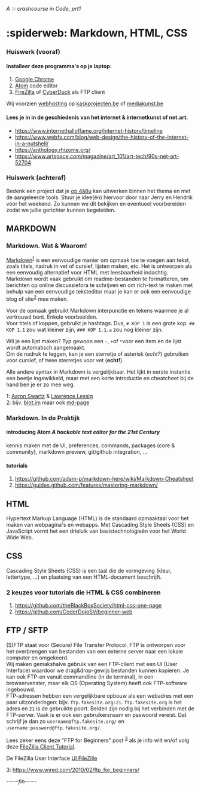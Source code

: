 *A :collision: crashcourse in Code, prt1*
# :spiderweb: Markdown, HTML, CSS
### Huiswerk (vooraf)
#### Installeer deze programma's op je laptop:
1. [Google Chrome](http://www.google.com/chrome)
2. [Atom](https://atom.io/) code editor
3. [FireZilla](https://filezilla-project.org/) of [CyberDuck](https://cyberduck.io/) als FTP client  

Wij voorzien [webhosting](https://nl.wikipedia.org/wiki/Webhosting) op [kaskprojecten.be](http://www.kaskprojecten.be/) of [mediakunst.be](https://mediakunst.be/)

#### Lees je in in de geschiedenis van het internet & internetkunst of net.art.
* https://www.internethalloffame.org/internet-history/timeline
* https://www.webfx.com/blog/web-design/the-history-of-the-internet-in-a-nutshell/
* https://anthology.rhizome.org/
* https://www.artspace.com/magazine/art_101/art-tech/90s-net-art-52704

### Huiswerk (achteraf)
Bedenk een project dat je [op 4à8u](http://fffff.at/speed-project/) kan uitwerken binnen het thema en met de aangeleerde tools.
Stuur je idee(ën) hiervoor door naar Jerry en Hendrik vóór het weekend. Zo kunnen we dit bekijken en eventueel voorbereiden zodat we jullie gerichter kunnen begeleiden.

## MARKDOWN

### Markdown. Wat & Waarom!
[Markdown](https://en.wikipedia.org/wiki/Markdown)<sup>[1](#myfootnote1)</sup> is een eenvoudige manier om opmaak toe te voegen aan tekst, zoals titels, nadruk in vet of cursief, lijsten maken, etc. Het is ontworpen als een eenvoudig alternatief voor HTML met leesbaarheid indachtig. Markdown wordt vaak gebruikt om readme-bestanden te formatteren, om berichten op online discussiefora te schrijven en om rich-text te maken met behulp van een eenvoudige teksteditor maar je kan er ook een eenvoudige blog of site<sup>[2](#myfootnote2)</sup> mee maken.

Voor de opmaak gebruikt Markdown interpunctie en tekens waarmee je al vertrouwd bent. Enkele voorbeelden.  
Voor titels of koppen, gebruikt je hashtags. Dus, `# KOP 1` is een grote kop. `## KOP 1.1` zou wat kleiner zijn, `### KOP 1.1.a` zou nog kleiner zijn.

Wil je een lijst maken? Typ gewoon een `-`, `+`of `*`voor een item en de lijst wordt automatisch aangemaakt.    
Om de nadruk te leggen, kan je een sterretje of asterisk (*echt?*) gebruiken voor cursief, of twee sterretjes voor vet (**echt!**).

Alle andere syntax in Markdown is vergelijkbaar. Het lijkt in eerste instantie een beetje ingewikkeld, maar met een korte introductie en cheatcheet bij de hand ben je er zo mee weg.

<a name="myfootnote1">1</a>: [Aaron Swartz](https://www.youtube.com/watch?v=2M0GQww1GoY) & [Lawrence Lessig](https://en.wikipedia.org/wiki/Lawrence_Lessig)    
<a name="myfootnote1">2</a>: bijv. [blot.im](https://blot.im/) maar ook [md-page
](https://github.com/oscarmorrison/md-page)


### Markdown. In de Praktijk
#### introducing Atom *A hackable text editor for the 21st Century*
kennis maken met de UI, preferences, commands, packages (core & community), markdown preview, git/github integration, ...

#### tutorials
1. https://github.com/adam-p/markdown-here/wiki/Markdown-Cheatsheet
2. https://guides.github.com/features/mastering-markdown/  

## HTML
Hypertext Markup Language (HTML) is de standaard opmaaktaal voor het maken van webpagina's en webapps. Met Cascading Style Sheets (CSS) en JavaScript vormt het een drieluik van basistechnologieën voor het World Wide Web.

## CSS
Cascading Style Sheets (CSS) is een taal die de vormgeving (kleur, lettertype, ...) en plaatsing van een HTML-document beschrijft. 

### 2 keuzes voor tutorials die HTML & CSS combineren
1. https://github.com/theBlackBoxSociety/html-css-one-page
2. https://github.com/CoderDojoSV/beginner-web

## FTP / SFTP
(S)FTP staat voor (Secure) File Transfer Protocol. FTP is ontworpen voor het overbrengen van bestanden van een externe server naar een lokale computer en omgekeerd.    
Wij maken gemakshalve gebruik van een FTP-client met een UI (User Interface) waardoor we drag&drop-gewijs bestanden kunnen kopieren. Je kan ook FTP-en vanuit commandline (in de terminal), in een browservenster, maar elk OS (Operating System) heeft ook FTP-software ingebouwd.     
FTP-adressen hebben een vergelijkbare opbouw als een webadres met een paar uitzonderingen: bijv. `ftp.fakesite.org:21`. `ftp.fakesite.org` is het adres en `21` is de gebruikte poort. Beiden zijn nodig bij het verbinden met de FTP-server. Vaak is er ook een gebruikersnaam en paswoord vereist. Dat schrijf je dan zo `username@ftp.fakesite.org/` en `username:password@ftp.fakesite.org/`.

Lees zeker eens deze "FTP for Beginners" post <sup>[3](#myfootnote3)</sup> als je info wilt en/of volg deze [FileZilla Client Tutorial](https://wiki.filezilla-project.org/FileZilla_Client_Tutorial_%28en%29).

De FileZilla User Interface 
[UI FileZille](images/FZ-mk.png) 

<a name="myfootnote3">3</a>: https://www.wired.com/2010/02/ftp_for_beginners/


*-----fin-----*
